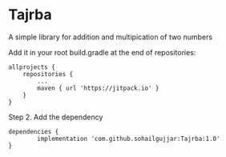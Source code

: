 # Tajrba
A simple library for addition and multipication of two numbers

Add it in your root build.gradle at the end of repositories:

	allprojects {
		repositories {
			...
			maven { url 'https://jitpack.io' }
		}
	}
Step 2. Add the dependency

	dependencies {
	        implementation 'com.github.sohailgujjar:Tajrba:1.0'
	}

